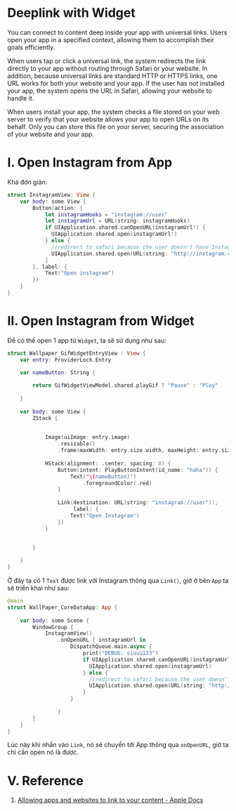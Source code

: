 # Deeplink with Widget

You can connect to content deep inside your app with universal links. Users open your app in a specified context, allowing them to accomplish their goals efficiently.

When users tap or click a universal link, the system redirects the link directly to your app without routing through Safari or your website. In addition, because universal links are standard HTTP or HTTPS links, one URL works for both your website and your app. If the user has not installed your app, the system opens the URL in Safari, allowing your website to handle it.

When users install your app, the system checks a file stored on your web server to verify that your website allows your app to open URLs on its behalf. Only you can store this file on your server, securing the association of your website and your app.

# I. Open Instagram from App

Khá đơn giản:

```swift
struct InstagramView: View {
    var body: some View {
        Button(action: {
            let instagramHooks = "instagram://user"
            let instagramUrl = URL(string: instagramHooks)
            if UIApplication.shared.canOpenURL(instagramUrl!) {
              UIApplication.shared.open(instagramUrl!)
            } else {
              //redirect to safari because the user doesn't have Instagram
              UIApplication.shared.open(URL(string: "http://instagram.com/")!)
            }
        }, label: {
            Text("Open instagram")
        })
    }
}
```

# II. Open Instagram from Widget

Để có thể open 1 app từ `Widget`, ta sẽ sử dụng như sau:

```swift
struct Wallpaper_GifWidgetEntryView : View {
    var entry: ProviderLock.Entry

    var nameButton: String {
        
        return GifWidgetViewModel.shared.playGif ? "Pause" : "Play"
        
    }
    
    var body: some View {
        ZStack {

            
            Image(uiImage: entry.image)
                .resizable()
                .frame(maxWidth: entry.size.width, maxHeight: entry.size.height)
    
            HStack(alignment: .center, spacing: 8) {
                Button(intent: PlayButtonIntent(id_name: "haha")) {
                    Text("\(nameButton)")
                        .foregroundColor(.red)
                }
                
                Link(destination: URL(string: "instagram://user")!,
                     label: {
                    Text("Open Instagram")
                })
            }
            

        }

    }
}
```

Ở đây ta có 1 `Text` được link với Instagram thông qua `Link()`, giờ ở bên `App` ta sẽ triển khai như sau:

```swift
@main
struct WallPaper_CoreDataApp: App {
    
    var body: some Scene {
        WindowGroup {
            InstagramView()
                .onOpenURL { instagramUrl in
                    DispatchQueue.main.async {
                        print("DEBUG: siuuu123")
                        if UIApplication.shared.canOpenURL(instagramUrl) {
                          UIApplication.shared.open(instagramUrl)
                        } else {
                          //redirect to safari because the user doesn't have Instagram
                          UIApplication.shared.open(URL(string: "http://instagram.com/")!)
                        }
                    }
      
                }
        }
    }
}
```

Lúc này khi nhấn vào `Link`, nó sẽ chuyển tới App thông qua `onOpenURL`, giờ ta chỉ cần open nó là được.

# V. Reference

1. [Allowing apps and websites to link to your content - Apple Docs](https://developer.apple.com/documentation/xcode/allowing-apps-and-websites-to-link-to-your-content?preferredLanguage=occ)
